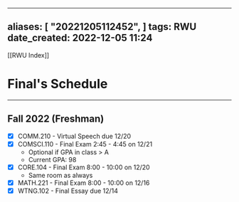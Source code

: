 
---
aliases: [ "20221205112452",  ]
tags: RWU
date_created: 2022-12-05 11:24
---
[[RWU Index]]
# Final's Schedule
---
## Fall 2022 (Freshman)
- [x] COMM.210 - Virtual Speech due 12/20
- [x] COMSCI.110 - Final Exam 2:45 - 4:45  on 12/21
	- Optional if GPA in class > A
	- Current GPA: 98
- [x] CORE.104 - Final Exam 8:00 - 10:00 on 12/20
	- Same room as always 
- [x] MATH.221 - Final Exam 8:00 - 10:00 on 12/16
- [x] WTNG.102 - Final Essay due 12/14